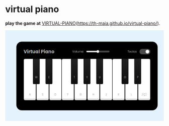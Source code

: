# virtual piano

**play the game at** [VIRTUAL-PIANO](https://th-maia.github.io/virtual-piano/)(https://th-maia.github.io/virtual-piano/).

![image](./imageReadme.png)
